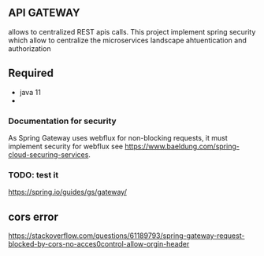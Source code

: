 ## API GATEWAY
allows to centralized REST apis calls. This project implement spring security which allow to centralize the microservices landscape ahtuentication and authorization

## Required
- java 11
- 
### Documentation for security
As Spring Gateway uses webflux for non-blocking requests, it must implement security for webflux
see https://www.baeldung.com/spring-cloud-securing-services.

### TODO: test it
https://spring.io/guides/gs/gateway/

## cors error
https://stackoverflow.com/questions/61189793/spring-gateway-request-blocked-by-cors-no-acces0control-allow-orgin-header